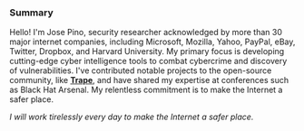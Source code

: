 ### Summary

Hello! I'm Jose Pino, security researcher acknowledged by more than 30 major internet companies, including Microsoft, Mozilla, Yahoo, PayPal, eBay, Twitter, Dropbox, and Harvard University. My primary focus is developing cutting-edge cyber intelligence tools to combat cybercrime and discovery of vulnerabilities. I've contributed notable projects to the open-source community, like [**Trape**](https://github.com/jofpin/trape), and have shared my expertise at conferences such as Black Hat Arsenal. My relentless commitment is to make the Internet a safer place.

_I will work tirelessly every day to make the Internet a safer place._

<!--
**jofpin/jofpin** is a ✨ _special_ ✨ repository because its `README.md` (this file) appears on your GitHub profile.

Here are some ideas to get you started:

- 🔭 I’m currently working on ...
- 🌱 I’m currently learning ...
- 👯 I’m looking to collaborate on ...
- 🤔 I’m looking for help with ...
- 💬 Ask me about ...
- 📫 How to reach me: ...
- 😄 Pronouns: ...
- ⚡ Fun fact: ...
-->
